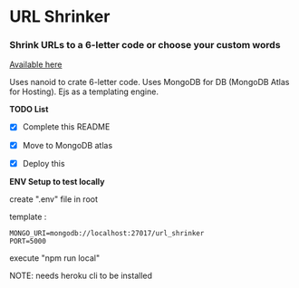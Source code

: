 # URL Shrinker

### Shrink URLs to a 6-letter code or choose your custom words

[Available here](http://ushrink.nikhiltanwar.co)

Uses nanoid to crate 6-letter code. 
Uses MongoDB for DB (MongoDB Atlas for Hosting).
Ejs as a templating engine.

**TODO List**

- [x] Complete this README
- [x] Move to MongoDB atlas
- [x] Deploy this


**ENV Setup to test locally**

create ".env" file in root

template :
```
MONGO_URI=mongodb://localhost:27017/url_shrinker
PORT=5000
```
execute "npm run local"

NOTE: needs heroku cli to be installed
